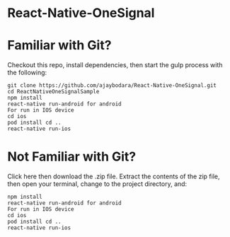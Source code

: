 # React-Native-OneSignal

# Familiar with Git?
Checkout this repo, install dependencies, then start the gulp process with the following:
```
git clone https://github.com/ajaybodara/React-Native-OneSignal.git
cd ReactNativeOneSignalSample
npm install
react-native run-android for android
For run in IOS device
cd ios
pod install cd ..
react-native run-ios 
```
# Not Familiar with Git?
Click here then download the .zip file. Extract the contents of the zip file, then open your terminal, change to the project directory, and:
```
npm install
react-native run-android for android
For run in IOS device
cd ios
pod install cd ..
react-native run-ios 
```